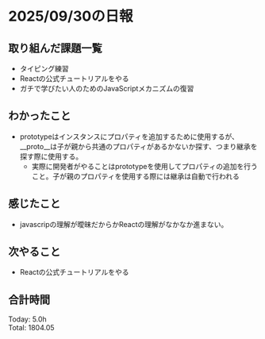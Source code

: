# 2025/09/30の日報
## 取り組んだ課題一覧
* タイピング練習
* Reactの公式チュートリアルをやる
* ガチで学びたい人のためのJavaScriptメカニズムの復習
## わかったこと 
* prototypeはインスタンスにプロパティを追加するために使用するが、__proto__は子が親から共通のプロパティがあるかないか探す、つまり継承を探す際に使用する。
  * 実際に開発者がやることはprototypeを使用してプロパティの追加を行うこと。子が親のプロパティを使用する際には継承は自動で行われる 
## 感じたこと
* javascripの理解が曖昧だからかReactの理解がなかなか進まない。
## 次やること
* Reactの公式チュートリアルをやる
##  合計時間 
Today: 5.0h<br>
Total: 1804.05
